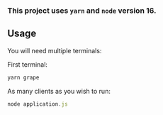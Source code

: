 ### This project uses `yarn` and `node` version 16.

## Usage

You will need multiple terminals:

First terminal:
```js
yarn grape
```

As many clients as you wish to run:
```js
node application.js
```


